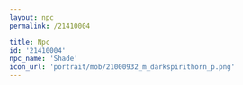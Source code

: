```yaml
---
layout: npc
permalink: /21410004

title: Npc
id: '21410004'
npc_name: 'Shade'
icon_url: 'portrait/mob/21000932_m_darkspirithorn_p.png'
---
```


